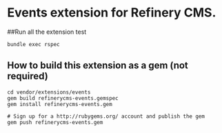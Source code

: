 # Events extension for Refinery CMS.

##Run all the extension test 
<pre><code>bundle exec rspec </code></pre>

## How to build this extension as a gem (not required)

    cd vendor/extensions/events
    gem build refinerycms-events.gemspec
    gem install refinerycms-events.gem

    # Sign up for a http://rubygems.org/ account and publish the gem
    gem push refinerycms-events.gem
